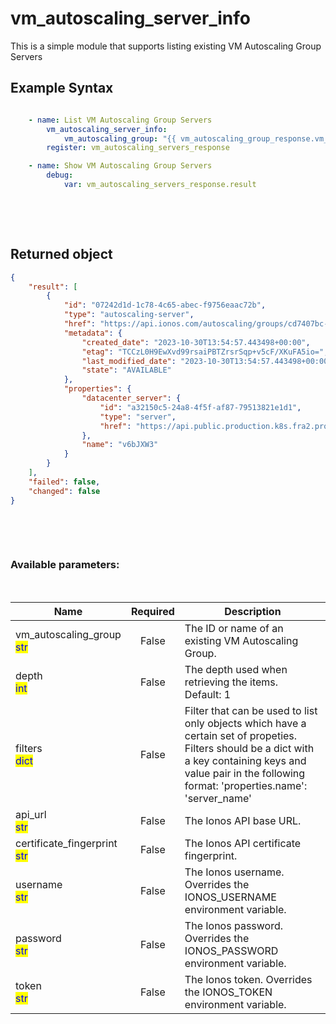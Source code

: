 # vm_autoscaling_server_info

This is a simple module that supports listing existing VM Autoscaling Group Servers

## Example Syntax


```yaml

    - name: List VM Autoscaling Group Servers
        vm_autoscaling_server_info:
            vm_autoscaling_group: "{{ vm_autoscaling_group_response.vm_autoscaling_group.id }}"
        register: vm_autoscaling_servers_response

    - name: Show VM Autoscaling Group Servers
        debug:
            var: vm_autoscaling_servers_response.result

```

&nbsp;

&nbsp;
## Returned object
```json
{
    "result": [
        {
            "id": "07242d1d-1c78-4c65-abec-f9756eaac72b",
            "type": "autoscaling-server",
            "href": "https://api.ionos.com/autoscaling/groups/cd7407bc-54ff-4dcb-bf0e-6c2f7fa45c66/servers/07242d1d-1c78-4c65-abec-f9756eaac72b",
            "metadata": {
                "created_date": "2023-10-30T13:54:57.443498+00:00",
                "etag": "TCCzL0H9EwXvd99rsaiPBTZrsrSqp+v5cF/XKuFA5io=",
                "last_modified_date": "2023-10-30T13:54:57.443498+00:00",
                "state": "AVAILABLE"
            },
            "properties": {
                "datacenter_server": {
                    "id": "a32150c5-24a8-4f5f-af87-79513821e1d1",
                    "type": "server",
                    "href": "https://api.public.production.k8s.fra2.profitbricks.net/cloudapi/v6/datacenters/8b8b9122-b8ef-4966-a36a-2e9cf8609121/servers/a32150c5-24a8-4f5f-af87-79513821e1d1"
                },
                "name": "v6bJXW3"
            }
        }
    ],
    "failed": false,
    "changed": false
}

```

&nbsp;

&nbsp;
### Available parameters:
&nbsp;

<table data-full-width="true">
  <thead>
    <tr>
      <th width="22.8vw">Name</th>
      <th width="10.8vw" align="center">Required</th>
      <th>Description</th>
    </tr>
  </thead>
  <tbody>
  <tr>
  <td>vm_autoscaling_group<br/><mark style="color:blue;">str</mark></td>
  <td align="center">False</td>
  <td>The ID or name of an existing VM Autoscaling Group.</td>
  </tr>
  <tr>
  <td>depth<br/><mark style="color:blue;">int</mark></td>
  <td align="center">False</td>
  <td>The depth used when retrieving the items.<br />Default: 1</td>
  </tr>
  <tr>
  <td>filters<br/><mark style="color:blue;">dict</mark></td>
  <td align="center">False</td>
  <td>Filter that can be used to list only objects which have a certain set of propeties. Filters should be a dict with a key containing keys and value pair in the following format: 'properties.name': 'server_name'</td>
  </tr>
  <tr>
  <td>api_url<br/><mark style="color:blue;">str</mark></td>
  <td align="center">False</td>
  <td>The Ionos API base URL.</td>
  </tr>
  <tr>
  <td>certificate_fingerprint<br/><mark style="color:blue;">str</mark></td>
  <td align="center">False</td>
  <td>The Ionos API certificate fingerprint.</td>
  </tr>
  <tr>
  <td>username<br/><mark style="color:blue;">str</mark></td>
  <td align="center">False</td>
  <td>The Ionos username. Overrides the IONOS_USERNAME environment variable.</td>
  </tr>
  <tr>
  <td>password<br/><mark style="color:blue;">str</mark></td>
  <td align="center">False</td>
  <td>The Ionos password. Overrides the IONOS_PASSWORD environment variable.</td>
  </tr>
  <tr>
  <td>token<br/><mark style="color:blue;">str</mark></td>
  <td align="center">False</td>
  <td>The Ionos token. Overrides the IONOS_TOKEN environment variable.</td>
  </tr>
  </tbody>
</table>
